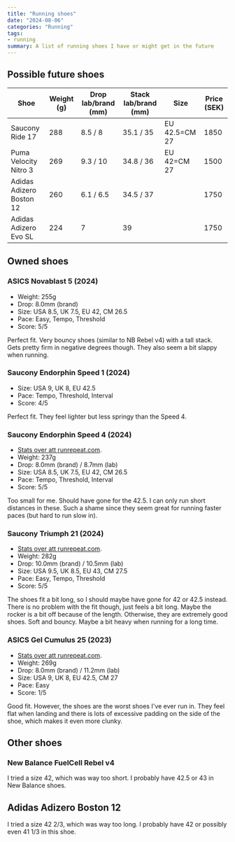 ```yaml
---
title: "Running shoes"
date: "2024-08-06"
categories: "Running"
tags:
- running
summary: A list of running shoes I have or might get in the future
---
```


## Possible future shoes

| Shoe                     | Weight (g) | Drop lab/brand (mm) | Stack lab/brand (mm) | Size                             | Price (SEK) |
|--------------------------|------------|---------------------|----------------------|----------------------------------|-------------|
| Saucony Ride 17          | 288        | 8.5 / 8             | 35.1 / 35            | EU 42.5=CM 27                    | 1850        |
| Puma Velocity Nitro 3    | 269        | 9.3 / 10            | 34.8 / 36            | EU 42=CM 27                      | 1500        |
| Adidas Adizero Boston 12 | 260        | 6.1 / 6.5           | 34.5 / 37            |                                  | 1750        |
| Adidas Adizero Evo SL    | 224        | 7                   | 39                   |                                  | 1750        |

## Owned shoes

### ASICS Novablast 5 (2024)

- Weight: 255g
- Drop: 8.0mm (brand)
- Size: USA 8.5, UK 7.5, EU 42, CM 26.5
- Pace: Easy, Tempo, Threshold
- Score: 5/5

Perfect fit. Very bouncy shoes (similar to NB Rebel v4) with a tall stack. Gets pretty firm in negative degrees though.
They also seem a bit slappy when running.

### Saucony Endorphin Speed 1 (2024)

- Size: USA 9, UK 8, EU 42.5
- Pace: Tempo, Threshold, Interval
- Score: 4/5

Perfect fit. They feel lighter but less springy than the Speed 4.

### Saucony Endorphin Speed 4 (2024)

- [Stats over att runrepeat.com](https://runrepeat.com/saucony-endorphin-speed-4).
- Weight: 237g
- Drop: 8.0mm (brand) / 8.7mm (lab)
- Size: USA 8.5, UK 7.5, EU 42, CM 26.5
- Pace: Tempo, Threshold, Interval
- Score: 5/5

Too small for me. Should have gone for the 42.5. I can only run short distances in these.
Such a shame since they seem great for running faster paces (but hard to run slow in).

### Saucony Triumph 21 (2024)

- [Stats over att runrepeat.com](https://runrepeat.com/saucony-triumph-21).
- Weight: 282g
- Drop: 10.0mm (brand) / 10.5mm (lab)
- Size: USA 9.5, UK 8.5, EU 43, CM 27.5
- Pace: Easy, Tempo, Threshold
- Score: 5/5

The shoes fit a bit long, so I should maybe have gone for 42 or 42.5 instead. There
is no problem with the fit though, just feels a bit long. Maybe the rocker is a bit off because of the
length. Otherwise, they are extremely good shoes. Soft and bouncy. Maybe a bit
heavy when running for a long time.

### ASICS Gel Cumulus 25 (2023)

- [Stats over att runrepeat.com](https://runrepeat.com/asics-gel-cumulus-25).
- Weight: 269g
- Drop: 8.0mm (brand) / 11.2mm (lab)
- Size: USA 9, UK 8, EU 42.5, CM 27
- Pace: Easy
- Score: 1/5

Good fit. However, the shoes are the worst shoes I've ever run in.
They feel flat when landing and there is lots of excessive padding on the side
of the shoe, which makes it even more clunky.

## Other shoes

### New Balance FuelCell Rebel v4

I tried a size 42, which was way too short. I probably have 42.5 or 43 in New Balance shoes. 

## Adidas Adizero Boston 12

I tried a size 42 2/3, which was way too long. I probably have 42 or possibly even 41 1/3 in this shoe.
